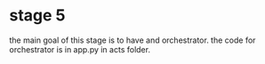 # stage 5
the main goal of this stage is to have and orchestrator. the code for orchestrator is in app.py in acts folder.
